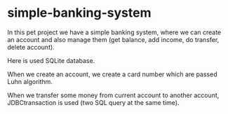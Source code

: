 # simple-banking-system


In this pet project we have a simple banking system, where we can create an account and also manage them (get balance, add income, do transfer, delete account).

Here is used SQLite database.

When we create an account, we create a card number which are passed Luhn algorithm.

When we transfer some money from current account to another account, JDBCtransaction is used (two SQL query at the same time).
